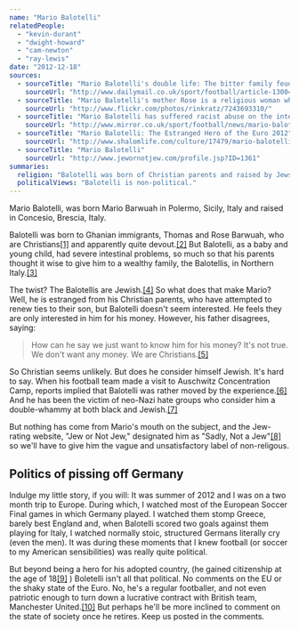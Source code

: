 ```yaml
---
name: "Mario Balotelli"
relatedPeople:
  - "kevin-durant"
  - "dwight-howard"
  - "cam-newton"
  - "ray-lewis"
date: "2012-12-18"
sources:
  - sourceTitle: "Mario Balotelli's double life: The bitter family feud that haunts the £29m Manchester City target"
    sourceUrl: "http://www.dailymail.co.uk/sport/football/article-1300427/Mario-Balotellis-double-life-The-bitter-family-feud-haunts-29m-Manchester-City-target.html"
  - sourceTitle: "Mario Balotelli's mother Rose is a religious woman who goes to church every Sunday"
    sourceUrl: "http://www.flickr.com/photos/rinkratz/7243693310/"
  - sourceTitle: "Mario Balotelli has suffered racist abuse on the internet"
    sourceUrl: "http://www.mirror.co.uk/sport/football/news/mario-balotelli-has-suffered-racist-abuse-870489"
  - sourceTitle: "Mario Balotelli: The Estranged Hero of the Euro 2012"
    sourceUrl: "http://www.shalomlife.com/culture/17479/mario-balotelli-the-jewish-hero-of-euro-2012/"
  - sourceTitle: "Mario Balotelli"
    sourceUrl: "http://www.jewornotjew.com/profile.jsp?ID=1361"
summaries:
  religion: "Balotelli was born of Christian parents and raised by Jews. His current sentiments toward religion remain unclear."
  politicalViews: "Balotelli is non-political."
---
```


Mario Balotelli, was born Mario Barwuah in Polermo, Sicily, Italy and raised in Concesio, Brescia, Italy.

Balotelli was born to Ghanian immigrants, Thomas and Rose Barwuah, who are Christians<a class="source-citation" href="#http%3A%2F%2Fwww.dailymail.co.uk%2Fsport%2Ffootball%2Farticle-1300427%2FMario-Balotellis-double-life-The-bitter-family-feud-haunts-29m-Manchester-City-target.html" title="Mario Balotelli&apos;s double life: The bitter family feud that haunts the £29m Manchester City target">[1]</a> and apparently quite devout.<a class="source-citation" href="#http%3A%2F%2Fwww.flickr.com%2Fphotos%2Frinkratz%2F7243693310%2F" title="Mario Balotelli&apos;s mother Rose is a religious woman who goes to church every Sunday">[2]</a> But Balotelli, as a baby and young child, had severe intestinal problems, so much so that his parents thought it wise to give him to a wealthy family, the Balotellis, in Northern Italy.<a class="source-citation" href="#http%3A%2F%2Fwww.dailymail.co.uk%2Fsport%2Ffootball%2Farticle-1300427%2FMario-Balotellis-double-life-The-bitter-family-feud-haunts-29m-Manchester-City-target.html" title="Mario Balotelli&apos;s double life: The bitter family feud that haunts the £29m Manchester City target">[3]</a>

The twist? The Balotellis are Jewish.<a class="source-citation" href="#http%3A%2F%2Fwww.mirror.co.uk%2Fsport%2Ffootball%2Fnews%2Fmario-balotelli-has-suffered-racist-abuse-870489" title="Mario Balotelli has suffered racist abuse on the internet">[4]</a> So what does that make Mario? Well, he is estranged from his Christian parents, who have attempted to renew ties to their son, but Balotelli doesn't seem interested. He feels they are only interested in him for his money. However, his father disagrees, saying:

>How can he say we just want to know him for his money? It's not true. We don't want any money. We are Christians.<a class="source-citation" href="#http%3A%2F%2Fwww.dailymail.co.uk%2Fsport%2Ffootball%2Farticle-1300427%2FMario-Balotellis-double-life-The-bitter-family-feud-haunts-29m-Manchester-City-target.html" title="Mario Balotelli&apos;s double life: The bitter family feud that haunts the £29m Manchester City target">[5]</a>

So Christian seems unlikely. But does he consider himself Jewish. It's hard to say. When his football team made a visit to Auschwitz Concentration Camp, reports implied that Balotelli was rather moved by the experience.<a class="source-citation" href="#http%3A%2F%2Fwww.shalomlife.com%2Fculture%2F17479%2Fmario-balotelli-the-jewish-hero-of-euro-2012%2F" title="Mario Balotelli: The Estranged Hero of the Euro 2012">[6]</a> And he has been the victim of neo-Nazi hate groups who consider him a double-whammy at both black and Jewish.<a class="source-citation" href="#http%3A%2F%2Fwww.mirror.co.uk%2Fsport%2Ffootball%2Fnews%2Fmario-balotelli-has-suffered-racist-abuse-870489" title="Mario Balotelli has suffered racist abuse on the internet">[7]</a>

But nothing has come from Mario's mouth on the subject, and the Jew-rating website, "Jew or Not Jew," designated him as "Sadly, Not a Jew"<a class="source-citation" href="#http%3A%2F%2Fwww.jewornotjew.com%2Fprofile.jsp%3FID%3D1361" title="Mario Balotelli">[8]</a> so we'll have to give him the vague and unsatisfactory label of non-religous.


## Politics of pissing off Germany

Indulge my little story, if you will: It was summer of 2012 and I was on a two month trip to Europe. During which, I watched most of the European Soccer Final games in which Germany played. I watched them stomp Greece, barely best England and, when Balotelli scored two goals against them playing for Italy, I watched normally stoic, structured Germans literally cry (even the men). It was during these moments that I knew football (or soccer to my American sensibilities) was really quite political.

But beyond being a hero for his adopted country, (he gained citizenship at the age of 18<a class="source-citation" href="#http%3A%2F%2Fwww.dailymail.co.uk%2Fsport%2Ffootball%2Farticle-1300427%2FMario-Balotellis-double-life-The-bitter-family-feud-haunts-29m-Manchester-City-target.html" title="Mario Balotelli&apos;s double life: The bitter family feud that haunts the £29m Manchester City target">[9]</a> ) Boletelli isn't all that political. No comments on the EU or the shaky state of the Euro. No, he's a regular footballer, and not even patriotic enough to turn down a lucrative contract with British team, Manchester United.<a class="source-citation" href="#http%3A%2F%2Fwww.mirror.co.uk%2Fsport%2Ffootball%2Fnews%2Fmario-balotelli-has-suffered-racist-abuse-870489" title="Mario Balotelli has suffered racist abuse on the internet">[10]</a> But perhaps he'll be more inclined to comment on the state of society once he retires. Keep us posted in the comments.
